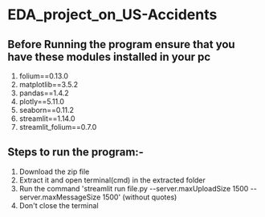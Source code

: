 # EDA_project_on_US-Accidents
 
## Before Running the program ensure that you have these modules installed in your pc
1. folium==0.13.0
2. matplotlib==3.5.2
3. pandas==1.4.2
4. plotly==5.11.0
5. seaborn==0.11.2
6. streamlit==1.14.0
7. streamlit_folium==0.7.0


## Steps to run the program:-
1. Download the zip file
2. Extract it and open terminal(cmd) in the extracted folder
3. Run the command 'streamlit run file.py --server.maxUploadSize 1500 --server.maxMessageSize 1500' (without quotes)
4. Don't close the terminal
